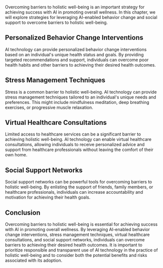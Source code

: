 

Overcoming barriers to holistic well-being is an important strategy for achieving success with AI in promoting overall wellness. In this chapter, we will explore strategies for leveraging AI-enabled behavior change and social support to overcome barriers to holistic well-being.

Personalized Behavior Change Interventions
------------------------------------------

AI technology can provide personalized behavior change interventions based on an individual's unique health status and goals. By providing targeted recommendations and support, individuals can overcome poor health habits and other barriers to achieving their desired health outcomes.

Stress Management Techniques
----------------------------

Stress is a common barrier to holistic well-being. AI technology can provide stress management techniques tailored to an individual's unique needs and preferences. This might include mindfulness meditation, deep breathing exercises, or progressive muscle relaxation.

Virtual Healthcare Consultations
--------------------------------

Limited access to healthcare services can be a significant barrier to achieving holistic well-being. AI technology can enable virtual healthcare consultations, allowing individuals to receive personalized advice and support from healthcare professionals without leaving the comfort of their own home.

Social Support Networks
-----------------------

Social support networks can be powerful tools for overcoming barriers to holistic well-being. By enlisting the support of friends, family members, or healthcare professionals, individuals can increase accountability and motivation for achieving their health goals.

Conclusion
----------

Overcoming barriers to holistic well-being is essential for achieving success with AI in promoting overall wellness. By leveraging AI-enabled behavior change interventions, stress management techniques, virtual healthcare consultations, and social support networks, individuals can overcome barriers to achieving their desired health outcomes. It is important to prioritize responsible and transparent use of AI technology in the practice of holistic well-being and to consider both the potential benefits and risks associated with its adoption.
